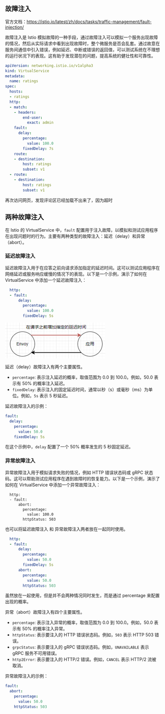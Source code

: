 ##  故障注入

官方文档：<https://istio.io/latest/zh/docs/tasks/traffic-management/fault-injection/>

故障注入是 Istio 模拟故障的一种手段，通过故障注入可以模拟一个服务出现故障的情况，然后从实际请求中看到出现故障时，整个微服务是否会乱套。通过故意在服务间通信中引入错误，例如延迟、中断或错误的返回值，可以测试系统在不理想的运行状况下的表现。这有助于发现潜在的问题，提高系统的健壮性和可靠性。

```yaml
apiVersion: networking.istio.io/v1alpha3
kind: VirtualService
metadata:
  name: ratings
spec:
  hosts:
  - ratings
  http:
  - match:
    - headers:
        end-user:
          exact: admin
    fault:
      delay:
        percentage:
          value: 100.0
        fixedDelay: 7s
    route:
    - destination:
        host: ratings
        subset: v1
  - route:
    - destination:
        host: ratings
        subset: v1
```

再次访问网页，发现评论区已经加载不出来了，因为超时

## 两种故障注入

在 Istio 的 VirtualService 中，`fault` 配置用于注入故障，以模拟和测试应用程序在出现问题时的行为。主要有两种类型的故障注入：延迟（delay）和异常（abort）。

### 延迟故障注入

延迟故障注入用于在应答之前向请求添加指定的延迟时间。这可以测试应用程序在网络延迟或服务响应缓慢的情况下的表现。以下是一个示例，演示了如何在 VirtualService 中添加一个延迟故障注入：

```yaml
  http:  
  - fault:  
      delay:  
        percentage:  
          value: 100.0  
        fixedDelay: 5s
```

![image-20230523154319403](.assets/故障注入/image-20230523154319403.png)

延迟（delay）故障注入有两个主要属性。

- `percentage`: 表示注入延迟的概率，取值范围为 0.0 到 100.0。例如，50.0 表示有 50% 的概率注入延迟。
- `fixedDelay`: 表示注入的固定延迟时间，通常以秒（s）或毫秒（ms）为单位。例如，`5s` 表示 5 秒延迟。

延迟故障注入的示例：

```yaml
fault:  
  delay:  
    percentage:  
      value: 50.0  
    fixedDelay: 5s
```

在这个示例中，`delay` 配置了一个 50% 概率发生的 5 秒固定延迟。

### 异常故障注入

异常故障注入用于模拟请求失败的情况，例如 HTTP 错误状态码或 gRPC 状态码。这可以帮助测试应用程序在遇到故障时的恢复能力。以下是一个示例，演示了如何在 VirtualService 中添加一个异常故障注入：

```
  http:  
  - fault:  
      abort:  
        percentage:  
          value: 100.0  
        httpStatus: 503
```

也可以将延迟故障注入 和 异常故障注入两者放在一起同时使用。

```yaml
  http:  
  - fault:  
      delay:  
        percentage:  
          value: 50.0  
        fixedDelay: 5s  
      abort:  
        percentage:  
          value: 50.0  
        httpStatus: 503
```

虽然放在一起使用，但是并不会两种情况同时发生，而是通过 percentage 来配置出现的概率。

异常（abort）故障注入有四个主要属性。

- `percentage`: 表示注入异常的概率，取值范围为 0.0 到 100.0。例如，50.0 表示有 50% 的概率注入异常。
- `httpStatus`: 表示要注入的 HTTP 错误状态码。例如，`503` 表示 HTTP 503 错误。
- `grpcStatus`: 表示要注入的 gRPC 错误状态码。例如，`UNAVAILABLE` 表示 gRPC 服务不可用错误。
- `http2Error`: 表示要注入的 HTTP/2 错误。例如，`CANCEL` 表示 HTTP/2 流被取消。

异常故障注入的示例：

```yaml
fault:  
  abort:  
    percentage:  
      value: 50.0  
    httpStatus: 503
```